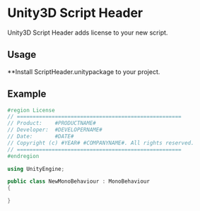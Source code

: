 # Unity3D Script Header
Unity3D Script Header adds license to your new script.

## Usage
**Install ScriptHeader.unitypackage to your project.

## Example
```cs   
#region License
// ====================================================
// Product:    #PRODUCTNAME#
// Developer:  #DEVELOPERNAME#
// Date:       #DATE#
// Copyright (c) #YEAR# #COMPANYNAME#. All rights reserved.
// ====================================================
#endregion

using UnityEngine;

public class NewMonoBehaviour : MonoBehaviour
{

}
```
